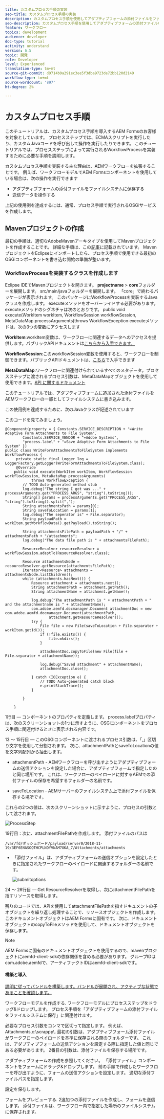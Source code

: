 ```yaml
---
title: カスタムプロセス手順の実装
seo-title: カスタムプロセス手順の実装
description: カスタムプロセス手順を使用してアダプティブフォームの添付ファイルをファイルシステムに書き込む
seo-description: カスタムプロセス手順を使用してアダプティブフォームの添付ファイルをファイルシステムに書き込む
feature: ワークフロー
topics: development
audience: developer
doc-type: tutorial
activity: understand
version: 6.5
topic: 開発
role: Developer
level: Experienced
translation-type: tm+mt
source-git-commit: d9714b9a291ec3ee5f3dba9723de72bb120d2149
workflow-type: tm+mt
source-wordcount: '897'
ht-degree: 2%

---
```



# カスタムプロセス手順

このチュートリアルは、カスタムプロセス手順を導入するAEM Formsのお客様を対象としています。 プロセスステップでは、ECMAスクリプトを実行したり、カスタムJavaコードを呼び出して操作を実行したりできます。 このチュートリアルでは、プロセスステップによって実行されるWorkflowProcessを実装するために必要な手順を説明します。

カスタムプロセス手順を実装する主な理由は、AEMワークフローを拡張することです。 例えば、ワークフローモデルでAEM Formsコンポーネントを使用している場合は、次の操作を実行できます

* アダプティブフォームの添付ファイルをファイルシステムに保存する
* 送信データを操作する

上記の使用例を達成するには、通常、プロセス手順で実行されるOSGiサービスを作成します。

## Mavenプロジェクトの作成

最初の手順は、適切なAdobeMavenアーキタイプを使用してMavenプロジェクトを作成することです。 詳細な手順は、この[記事](https://helpx.adobe.com/experience-manager/using/maven_arch13.html)に記載されています。 MavenプロジェクトをEclipseにインポートしたら、プロセス手順で使用できる最初のOSGiコンポーネントを書き込む開始の準備が整います。


### WorkflowProcessを実装するクラスを作成します

Eclipse IDEでMavenプロジェクトを開きます。 **projectname** > **core**フォルダーを展開します。 src/main/javaフォルダーを展開します。 「core」で終わるパッケージが表示されます。 このパッケージにWorkflowProcessを実装するJavaクラスを作成します。 executeメソッドをオーバーライドする必要があります。 executeメソッドのシグネチャは次のとおりです。
public void execute(WorkItem workItem, WorkflowSession workflowSession, MetaDataMap processArguments)throws WorkflowException
executeメソッドは、次の3つの変数にアクセスします

**WorkItem**:workItem変数は、ワークフローに関連するデータへのアクセスを提供します。パブリックAPIドキュメントは[こちらから入手できます。](https://helpx.adobe.com/experience-manager/6-3/sites/developing/using/reference-materials/diff-previous/changes/com.adobe.granite.workflow.WorkflowSession.html)

**WorkflowSession**:このworkflowSession変数を使用すると、ワークフローを制御できます。パブリックAPIドキュメントは、[こちら](https://helpx.adobe.com/experience-manager/6-3/sites/developing/using/reference-materials/diff-previous/changes/com.adobe.granite.workflow.WorkflowSession.html)で入手できます

**MetaDataMap**:ワークフローに関連付けられているすべてのメタデータ。プロセスステップに渡されるプロセス引数は、MetaDataMapオブジェクトを使用して使用できます。[API に関するドキュメント](https://helpx.adobe.com/experience-manager/6-5/sites/developing/using/reference-materials/javadoc/com/adobe/granite/workflow/metadata/MetaDataMap.html)

このチュートリアルでは、アダプティブフォームに追加された添付ファイルをAEMワークフローの一部としてファイルシステムに書き込みます。

この使用例を達成するために、次のJavaクラスが記述されています

このコードを見てみましょう。

```
@Component(property = { Constants.SERVICE_DESCRIPTION + "=Write Adaptive Form Attachments to File System",
        Constants.SERVICE_VENDOR + "=Adobe Systems",
        "process.label" + "=Save Adaptive Form Attachments to File System" })
public class WriteFormAttachmentsToFileSystem implements WorkflowProcess {
     private static final Logger log = LoggerFactory.getLogger(WriteFormAttachmentsToFileSystem.class);
     @Override
    public void execute(WorkItem workItem, WorkflowSession workflowSession, MetaDataMap processArguments)
            throws WorkflowException {
        // TODO Auto-generated method stub
        log.debug("The string I got was ..." + processArguments.get("PROCESS_ARGS", "string").toString());
        String[] params = processArguments.get("PROCESS_ARGS", "string").toString().split(",");
        String attachmentsPath = params[0];
        String saveToLocation = params[1];
        log.debug("The seperator is" + File.separator);
        String payloadPath = workItem.getWorkflowData().getPayload().toString();
 
        String attachmentsFilePath = payloadPath + "/" + attachmentsPath + "/attachments";
        log.debug("The data file path is " + attachmentsFilePath);
 
        ResourceResolver resourceResolver = workflowSession.adaptTo(ResourceResolver.class);
 
        Resource attachmentsNode = resourceResolver.getResource(attachmentsFilePath);
        Iterator<Resource> attachments = attachmentsNode.listChildren();
        while (attachments.hasNext()) {
            Resource attachment = attachments.next();
            String attachmentPath = attachment.getPath();
            String attachmentName = attachment.getName();
 
            log.debug("The attachmentPath is " + attachmentPath + " and the attachmentname is " + attachmentName);
            com.adobe.aemfd.docmanager.Document attachmentDoc = new com.adobe.aemfd.docmanager.Document(attachmentPath,
                    attachment.getResourceResolver());
            try {
                File file = new File(saveToLocation + File.separator + workItem.getId());
                if (!file.exists()) {
                    file.mkdirs();
                }
 
                attachmentDoc.copyToFile(new File(file + File.separator + attachmentName));
 
                log.debug("Saved attachment" + attachmentName);
                attachmentDoc.close();
 
            } catch (IOException e) {
                // TODO Auto-generated catch block
                e.printStackTrace();
            }
 
        }
 
    }
```

1行目 — コンポーネントのプロパティを定義します。 process.labelプロパティは、次のスクリーンショットの1つに示すように、OSGiコンポーネントをプロセス手順に関連付けるときに表示される内容です。

13 ～ 15行目 — このOSGiコンポーネントに渡されるプロセス引数は、「,」区切り文字を使用して分割されます。 次に、attachmentPathとsaveToLocationの値を文字列配列から抽出します。

* attachmentPath - AEMワークフローを呼び出すようにアダプティブフォームの送信アクションを設定した場合に、アダプティブフォームで指定したのと同じ場所です。 これは、ワークフローのペイロードに対するAEMでの添付ファイルの保存を希望するフォルダーの名前です。

* saveToLocation - AEMサーバーのファイルシステム上で添付ファイルを保存する場所です。

これらの2つの値は、次のスクリーンショットに示すように、プロセスの引数として渡されます。

![ProcessStep](assets/implement-process-step.gif)


19行目：次に、attachmentFilePathを作成します。 添付ファイルのパスは

    /var/fd/ダッシュボード/payload/server0/2018-11-19/3EF6ENASOQTHCPLNDYVNAM7OKA_7/Attachments/attachments

* 「添付ファイル」は、アダプティブフォームの送信オプションを設定したときに指定されたワークフローのペイロードに関連するフォルダーの名前です。

   ![submitoptions](assets/af-submit-options.gif)

24 ～ 26行目 — Get ResourceResolverを取得し、次にattachmentFilePathを指すリソースを取得します。

残りのコードでは、APIを使用してattachmentFilePathを指すドキュメントの子オブジェクトを繰り返し処理することで、リソースオブジェクトを作成します。 このドキュメントオブジェクトはAEM Formsに固有です。 次に、ドキュメントオブジェクトのcopyToFileメソッドを使用して、ドキュメントオブジェクトを保存します。

>[!NOTE]
>
>AEM Formsに固有のドキュメントオブジェクトを使用するので、mavenプロジェクトにaemfd-client-sdkの依存関係を含める必要があります。 グループIDはcom.adobe.aemfdで、アーティファクトIDはaemfd-client-sdkです。

#### 構築と導入

[説明に従ってバンドルを構築します。バンドルが展開され、アクティブな状態であることを確認します。](https://helpx.adobe.com/experience-manager/using/maven_arch13.html#BuildtheOSGibundleusingMaven)
[](http://localhost:4502/system/console/bundles)

ワークフローモデルを作成する. ワークフローモデルにプロセスステップをドラッグ&amp;ドロップします。 プロセス手順を「アダプティブフォームの添付ファイルをファイルシステムに保存」に関連付けます。

必要なプロセス引数をコンマで区切って指定します。 例えば、Attachments,c:\\scrappp\\. 最初の引数は、アダプティブフォーム添付ファイルがワークフローのペイロードを基準に保存される際のフォルダーです。 これは、アダプティブフォームの送信アクションを設定する際に指定した値と同じである必要があります。 2番目の引数は、添付ファイルを保存する場所です。

アダプティブフォームの作成を参照してください。 「添付ファイル」コンポーネントをフォームにドラッグ&amp;ドロップします。 前の手順で作成したワークフローを呼び出すように、フォームの送信アクションを設定します。 適切な添付ファイルパスを指定します。

設定を保存します。

フォームをプレビューする. 2追加つの添付ファイルを作成し、フォームを送信します。 添付ファイルは、ワークフロー内で指定した場所のファイルシステムに保存されます。

